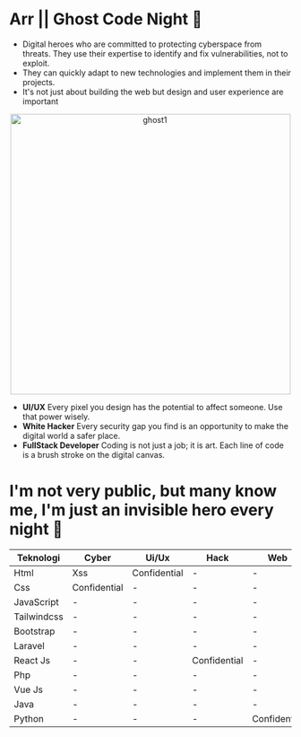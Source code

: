 # Arr || Ghost Code Night &#128075;

- Digital heroes who are committed to protecting cyberspace from threats. They use their expertise to identify and fix vulnerabilities, not to exploit.
- They can quickly adapt to new technologies and implement them in their projects.
- It's not just about building the web but design and user experience are important

<div align="center">
 <img width="500px" alt="ghost1" src="https://files.catbox.moe/4iepea.png">
</div>

- **UI/UX** Every pixel you design has the potential to affect someone. Use that power wisely.
- **White Hacker** Every security gap you find is an opportunity to make the digital world a safer place.
- **FullStack Developer** Coding is not just a job; it is art. Each line of code is a brush stroke on the digital canvas.

# I'm not very public, but many know me, I'm just an invisible hero every night &#128123;
| Teknologi           | Cyber | Ui/Ux | Hack | Web | Design |
|-----------------|-----------------|-----------------|-----------------|-----------------|-----------------|
| Html           | Xss | Confidential | - | - | - |
| Css             | Confidential | - | - | - | - |
| JavaScript         | - | - | - | - | Confidential |
| Tailwindcss | - | - | - | - | - |
| Bootstrap | - | - | - | - | - |
| Laravel | - | - | - | - | - |
| React Js | - | - | Confidential | - | - |
| Php | - | - | - | - | - |
| Vue Js | - | - | - | - | - |
| Java | - | - | - | - | - |
| Python | - | - | - | Confidential | - |
